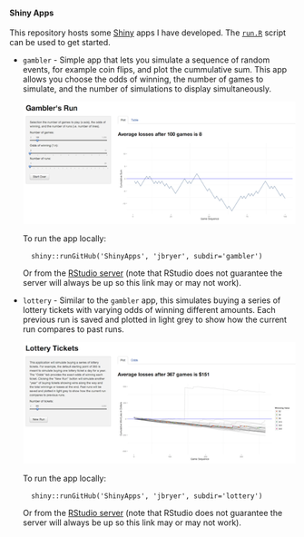#### Shiny Apps

This repository hosts some [Shiny](http://rstudio.com/shiny) apps I have developed. The [`run.R`](https://github.com/jbryer/ShinyApps/blob/master/run.R) script can be used to get started.

* `gambler` - Simple app that lets you simulate a sequence of random events, for example coin flips, and plot the cummulative sum. This app allows you choose the odds of winning, the number of games to simulate, and the number of simulations to display simultaneously. 

	![Gambler Shiny App](screens/gambler-small.png)

	To run the app locally:
	
		shiny::runGitHub('ShinyApps', 'jbryer', subdir='gambler')

	Or from the [RStudio server](http://spark.rstudio.com/jbryer/gambler) (note that RStudio does not guarantee the server will always be up so this link may or may not work).
	
* `lottery` - Similar to the `gambler` app, this simulates buying a series of lottery tickets with varying odds of winning different amounts. Each previous run is saved and plotted in light grey to show how the current run compares to past runs.

	![Lottery Tickets Shiny App](screens/lottery-small.png)
	
	To run the app locally:
	
		shiny::runGitHub('ShinyApps', 'jbryer', subdir='lottery')

	Or from the [RStudio server](http://spark.rstudio.com/jbryer/lottery) (note that RStudio does not guarantee the server will always be up so this link may or may not work).
